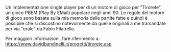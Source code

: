Un implementazione single player per di un motore di gioco per "Tirorete", un gioco PBEM (Play By EMail) popolare negli anni 90.
Le regole del motore di gioco sono basate sulla mia memoria delle partite fatte e quindi è possibile che si discostino notevolmente da quelle originali a me tramandate per via "orale" da Fabio Filatrella.

Per maggiori informazioni, fare riferimento a: https://www.davidbandinelli.it/progetti/tirorete.asp
